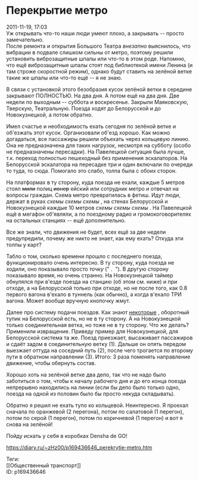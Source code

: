 Перекрытие метро
=================

   
 2011-11-19, 17:03   
  Уж открывать что-то наши люди умеют плохо, а закрывать -- просто замечательно.   
 После ремонта и открытия Большого Театра  *внезапно*  выяснилось, что вибрации в подвале слишком сильны от метро, поэтому решили установить виброзащитные шпалы или что-то в этом роде. Напомню, что ещё виброзащитные шпалы стоят под библиотекой имени Ленина (и там строже скоростной режим), однако будут ставить на зелёной ветке такие же шпалы или что-то ещё -- я не знаю.   
   
 В связи с установкой этого безобразия кусок зелёной ветки в середине закрывают ПОЛНОСТЬЮ. На два дня. А потом ещё на два дня. Две недели по выходным -- суббота и воскресенье. Закрыли Маяковскую, Тверскую, Театральную. Поезда ходят до Белорусской и до Новокузнецкой, а потом обратно.   
   
 Имел счастье и необходимость ехать сегодня по зелёной ветке и об'езжать этот кусок. Организовали об'езд хорошо. Как можно догадаться, все пассажиры решили объехать через кольцевую линию. Она не предназначена для таких нагрузок, несмотря на субботу (особо не предназначены пересадки). На Павелецкой ситуация была лучше, т.к. переход полностью пешеходный без применения эскалаторов. На Белорусской эскалатора на пересадке три и один включали по очереди то туда, то сюда. Помогало это слабо, толпа была с обоих сторон.   
   
 На платформах в ту сторону, куда поезда не ехали, каждые 5 метров стоял  ~~мили~~  полиц  ~~ионер~~  ейский или сотрудник метро и отвечал на вопросы граждан. Схема метро превратилась в фетиш. Идут люди, держат в руках  *схемы схемы схемы*  , на стенах Белорусской и Новокузнецкой каждые 10 метров  *схемы схемы схемы*  . На Павелецкой ещё в мегафон об'являли, а по поездному радио и громокоговорителях на остальных станциях -- ещё дополнительно.   
   
 Все же знали, что движения не будет, всех ещё за две недели предупредили, почему же никто не знает, как ему ехать? Откуда эти толпы у карт?   
   
 Табло о том, сколько времени прошло с последнего поезда, функционировало очень интересно. В ту сторону, куда поезда не ходили, оно показывало просто  *точку*  (" .  "). В другую сторону показывало время, но очень странно. На Новокузнецкой таймер обнулялся при в'езде поезда на станцию (об этом см. ниже) и при отходе, а на Белорусской только при отходе, но не после того, как 0.8 первого вагона в'ехало в туннель (как обычно), а когда в'ехало ТРИ вагона. Может вообще вручную кнопочку жмут.   
   
 Далее про систему подачи поездов. Как знают  [некоторые](http://trackmap.ru/img/trackmap.gif)  , оборотный тупик на Белорусской есть, но не в ту сторону. А на Новокузнецкой только соединительная ветка, но тоже не в ту сторону. Что же делать? Применили извращение. Приведу пример для Новокузнецкой, для Белорусской система та же. Поезд приезжает, высаживает пассажиров и сдаёт задом в соединительную ветку (1). Дальше он опять передом выезжает оттуда на соседний путь (2), после чего трогается по второму пути в обратном направлении (3). Итого: 3 раза поменять направление движение, чтобы обернуть состав.   
   
 Хорошо хоть на зелёной ветке два депо, так что не надо было заботиться о том, чтобы к началу рабочего дня и до его конца поезда непрерывно находились на линии (если бы депо было только одно, поезда на одной из половин было бы просто некуда складывать).   
   
 Обратно я решил не ехать тупо ко кольцевой. Неинтересно. Я проехал сначала по оранжевой (2 перегона), потом по салатовой (1 перегон), потом по серой (1 перегон), потом по коричневой (1 перегон) и вот я снова на зелёной!   
   
 Пойду искать у себя в коробках Densha de GO!   
    
 <https://diary.ru/~zHz00/p169436646_perekrytie-metro.htm>   
   
 Теги:   
 [[Общественный транспорт]]   
 ID: p169436646